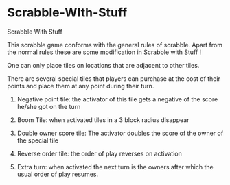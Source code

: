 # Scrabble-WIth-Stuff
Scrabble With Stuff

This scrabble game conforms with the general rules of scrabble. Apart from the normal rules these are some modification in Scrabble with Stuff !

One can only place tiles on locations that are adjacent to other tiles.

There are several special tiles that players can purchase at the cost of their points and place them at any point during their turn.

1) Negative point tile: the activator of this tile gets a negative of the score he/she got on the turn

2) Boom Tile: when activated tiles in a 3 block radius disappear

3) Double owner score tile: The activator doubles the score of the owner of the special tile

4) Reverse order tile: the order of play reverses on activation

5) Extra turn: when activated the next turn is the owners after which the usual order of play resumes.
